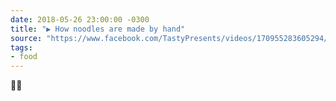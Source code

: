 ```yaml
---
date: 2018-05-26 23:00:00 -0300
title: "▶️ How noodles are made by hand"
source: "https://www.facebook.com/TastyPresents/videos/170955283605294/UzpfSTExMTgzMDYwMzE6MTAyMTQ5NTIyNDA0NTU2Njk/"
tags:
- food
---
```

🍜🍲
